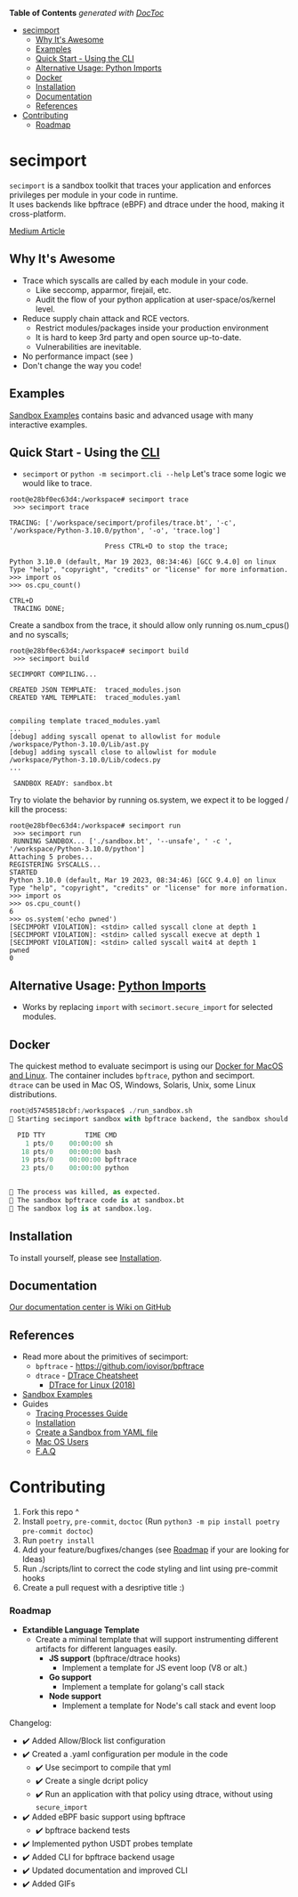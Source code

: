 <!-- START doctoc generated TOC please keep comment here to allow auto update -->
<!-- DON'T EDIT THIS SECTION, INSTEAD RE-RUN doctoc TO UPDATE -->
**Table of Contents**  *generated with [DocToc](https://github.com/thlorenz/doctoc)*

- [secimport](#secimport)
  - [Why It's Awesome](#why-its-awesome)
  - [Examples](#examples)
  - [Quick Start - Using the CLI](#quick-start---using-the-cli)
  - [Alternative Usage: Python Imports](#alternative-usage-python-imports)
  - [Docker](#docker)
  - [Installation](#installation)
  - [Documentation](#documentation)
  - [References](#references)
- [Contributing](#contributing)
    - [Roadmap](#roadmap)

<!-- END doctoc generated TOC please keep comment here to allow auto update -->

# secimport
`secimport` is a sandbox toolkit that traces your application and enforces privileges per module in your code in runtime.<br>
It uses backends like bpftrace (eBPF) and dtrace under the hood, making it cross-platform.

[Medium Article](https://infosecwriteups.com/sandboxing-python-modules-in-your-code-1e590d71fc26?source=friends_link&sk=5e9a2fa4d4921af0ec94f175f7ee49f9)

## Why It's Awesome
- Trace which syscalls are called by each module in your code.
  - Like seccomp, apparmor, firejail, etc.
  - Audit the flow of your python application at user-space/os/kernel level.
- Reduce supply chain attack and RCE vectors.
  - Restrict modules/packages inside your production environment
  - It is hard to keep 3rd party and open source up-to-date.
  - Vulnerabilities are inevitable.
- No performance impact (see )
- Don't change the way you code!

## Examples
<a href="https://github.com/avilum/secimport/wiki/Sandbox-Examples">Sandbox Examples</a> contains basic and advanced usage with many interactive examples.

## Quick Start - Using the <a href="https://github.com/avilum/secimport/wiki/Command-Line-Usage">CLI</a><br>
  - `secimport` or `python -m secimport.cli --help`
Let's trace some logic we would like to trace.
```shell
root@e28bf0ec63d4:/workspace# secimport trace
 >>> secimport trace

TRACING: ['/workspace/secimport/profiles/trace.bt', '-c', '/workspace/Python-3.10.0/python', '-o', 'trace.log']

                        Press CTRL+D to stop the trace;

Python 3.10.0 (default, Mar 19 2023, 08:34:46) [GCC 9.4.0] on linux
Type "help", "copyright", "credits" or "license" for more information.
>>> import os
>>> os.cpu_count()

CTRL+D
 TRACING DONE;
```
Create a sandbox from the trace, it should allow only running os.num_cpus() and no syscalls;
```shell
root@e28bf0ec63d4:/workspace# secimport build
 >>> secimport build

SECIMPORT COMPILING...

CREATED JSON TEMPLATE:  traced_modules.json
CREATED YAML TEMPLATE:  traced_modules.yaml


compiling template traced_modules.yaml
...
[debug] adding syscall openat to allowlist for module /workspace/Python-3.10.0/Lib/ast.py
[debug] adding syscall close to allowlist for module /workspace/Python-3.10.0/Lib/codecs.py
...

 SANDBOX READY: sandbox.bt
```
Try to violate the behavior by running os.system, we expect it to be logged / kill the process:
```shell
root@e28bf0ec63d4:/workspace# secimport run
 >>> secimport run
 RUNNING SANDBOX... ['./sandbox.bt', '--unsafe', ' -c ', '/workspace/Python-3.10.0/python']
Attaching 5 probes...
REGISTERING SYSCALLS...
STARTED
Python 3.10.0 (default, Mar 19 2023, 08:34:46) [GCC 9.4.0] on linux
Type "help", "copyright", "credits" or "license" for more information.
>>> import os
>>> os.cpu_count()
6
>>> os.system('echo pwned')
[SECIMPORT VIOLATION]: <stdin> called syscall clone at depth 1
[SECIMPORT VIOLATION]: <stdin> called syscall execve at depth 1
[SECIMPORT VIOLATION]: <stdin> called syscall wait4 at depth 1
pwned
0
```

## Alternative Usage: <a href="examples/python_imports/">Python Imports</a>
  - Works by replacing `import` with `secimort.secure_import` for selected modules.

## Docker
The quickest method to evaluate secimport is using our [Docker for MacOS and Linux](docker/README.md). The container includes `bpftrace`, python and secimport.<br> `dtrace` can be used in Mac OS, Windows, Solaris, Unix, some Linux distributions.<br>

```python
root@d57458518cbf:/workspace$ ./run_sandbox.sh
🚀 Starting secimport sandbox with bpftrace backend, the sandbox should kill the python process...

  PID TTY          TIME CMD
    1 pts/0    00:00:00 sh
   18 pts/0    00:00:00 bash
   19 pts/0    00:00:00 bpftrace
   23 pts/0    00:00:00 python


🛑 The process was killed, as expected.
🚀 The sandbox bpftrace code is at sandbox.bt
🚀 The sandbox log is at sandbox.log.
```
## Installation
To install yourself, please see <a href="https://github.com/avilum/secimport/wiki/Installation">Installation</a>.

## Documentation
[Our documentation center is Wiki on GitHub](https://github.com/avilum/secimport/wiki)

## References
- Read more about the primitives of secimport:
  - `bpftrace` - https://github.com/iovisor/bpftrace
  - `dtrace` - [DTrace Cheatsheet](https://www.brendangregg.com/DTrace/DTrace-cheatsheet.pdf)
    - [DTrace for Linux (2018)](https://www.brendangregg.com/blog/2018-10-08/dtrace-for-linux-2018.html)
- <a href="https://github.com/avilum/secimport/wiki/Sandbox-Examples">Sandbox Examples</a>
- Guides
  - <a href="https://github.com/avilum/secimport/wiki/Tracing-Processes">Tracing Processes Guide</a>
  - <a href="https://github.com/avilum/secimport/wiki/Installation">Installation</a>
  - <a href="https://github.com/avilum/secimport/wiki/YAML-Profiles">Create a Sandbox from YAML file</a>
  - <a href="https://github.com/avilum/secimport/wiki/MacOS-Users">Mac OS Users</a>
  - <a href="https://github.com/avilum/secimport/wiki/F.A.Q">F.A.Q</a>

# Contributing
1. Fork this repo ^
2. Install `poetry`, `pre-commit`, `doctoc` (Run `python3 -m pip install poetry pre-commit doctoc`)
3. Run `poetry install`
4. Add your feature/bugfixes/changes (see [Roadmap](#roadmap) if your are looking for Ideas)
5. Run ./scripts/lint to correct the code styling and lint using pre-commit hooks
6. Create a pull request with a desriptive title :)

### Roadmap
- <b>Extandible Language Template</b>
  - Create a miminal template that will support instrumenting different artifacts for different languages easily.
    - <b>JS support</b> (bpftrace/dtrace hooks)
      - Implement a template for JS event loop (V8 or alt.)
    - <b>Go support</b>
      - Implement a template for golang's call stack
    - <b>Node support</b>
      - Implement a template for Node's call stack and event loop

Changelog:
- ✔️ Added Allow/Block list configuration
- ✔️ Created a .yaml configuration per module in the code
  - ✔️ Use secimport to compile that yml
  - ✔️ Create a single dcript policy
  - ✔️ Run an application with that policy using dtrace, without using `secure_import`
- ✔️ Added eBPF basic support using bpftrace
  - ✔️ bpftrace backend tests
- ✔️ Implemented python USDT probes template
- ✔️ Added CLI for bpftrace backend usage
- ✔️ Updated documentation and improved CLI
- ✔️ Added GIFs
